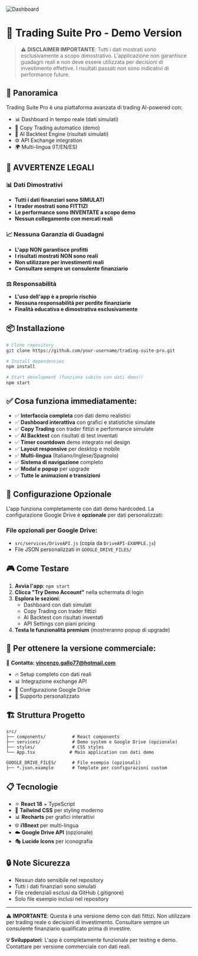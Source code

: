 
![Dashboard](C:\Users\vince\Pictures\Screenshots\gumroad2.png)



# 🚀 Trading Suite Pro - Demo Version

> **⚠️ DISCLAIMER IMPORTANTE**: Tutti i dati mostrati sono esclusivamente a scopo dimostrativo. L'applicazione non garantisce guadagni reali e non deve essere utilizzata per decisioni di investimento effettive. I risultati passati non sono indicativi di performance future.

## 🎯 Panoramica

Trading Suite Pro è una piattaforma avanzata di trading AI-powered con:
- 📊 Dashboard in tempo reale (dati simulati)
- 🤖 Copy Trading automatico (demo)
- 🧠 AI Backtest Engine (risultati simulati)
- ⚙️ API Exchange integration
- 🌍 Multi-lingua (IT/EN/ES)

## 🚨 AVVERTENZE LEGALI

### 📊 Dati Dimostrativi
- **Tutti i dati finanziari sono SIMULATI**
- **I trader mostrati sono FITTIZI**
- **Le performance sono INVENTATE a scopo demo**
- **Nessun collegamento con mercati reali**

### 📈 Nessuna Garanzia di Guadagni
- **L'app NON garantisce profitti**
- **I risultati mostrati NON sono reali**
- **Non utilizzare per investimenti reali**
- **Consultare sempre un consulente finanziario**

### ⚖️ Responsabilità
- **L'uso dell'app è a proprio rischio**
- **Nessuna responsabilità per perdite finanziarie**
- **Finalità educativa e dimostrativa esclusivamente**

## 📦 Installazione

```bash
# Clone repository
git clone https://github.com/your-username/trading-suite-pro.git

# Install dependencies
npm install

# Start development (funziona subito con dati demo!)
npm start
```

## ✅ Cosa funziona immediatamente:

- ✅ **Interfaccia completa** con dati demo realistici
- ✅ **Dashboard interattiva** con grafici e statistiche simulate
- ✅ **Copy Trading** con trader fittizi e performance simulate
- ✅ **AI Backtest** con risultati di test inventati
- ✅ **Timer countdown** demo integrato nel design
- ✅ **Layout responsive** per desktop e mobile
- ✅ **Multi-lingua** (Italiano/Inglese/Spagnolo)
- ✅ **Sistema di navigazione** completo
- ✅ **Modal e popup** per upgrade
- ✅ **Tutte le animazioni e transizioni**

## 🔧 Configurazione Opzionale

L'app funziona completamente con dati demo hardcoded. La configurazione Google Drive è **opzionale** per dati personalizzati:

### File opzionali per Google Drive:
- `src/services/DriveAPI.js` (copia da `DriveAPI-EXAMPLE.js`)
- File JSON personalizzati in `GOOGLE_DRIVE_FILES/`

## 🎮 Come Testare

1. **Avvia l'app**: `npm start`
2. **Clicca "Try Demo Account"** nella schermata di login
3. **Esplora le sezioni**:
   - Dashboard con dati simulati
   - Copy Trading con trader fittizi
   - AI Backtest con risultati inventati
   - API Settings con piani pricing
4. **Testa le funzionalità premium** (mostreranno popup di upgrade)

## 🎯 Per ottenere la versione commerciale:

📧 **Contatta: vincenzo.gallo77@hotmail.com**

- 🔥 Setup completo con dati reali
- 📊 Integrazione exchange API
- 🚀 Configurazione Google Drive
- 💼 Supporto personalizzato

## 🏗️ Struttura Progetto

```
src/
├── components/          # React components
├── services/            # Demo system e Google Drive (opzionale)
├── styles/              # CSS styles
└── App.tsx             # Main application con dati demo

GOOGLE_DRIVE_FILES/      # File esempio (opzionali)
├── *.json.example       # Template per configurazioni custom
```

## 📋 Tecnologie

- ⚛️ **React 18** + TypeScript
- 🎨 **Tailwind CSS** per styling moderno
- 📊 **Recharts** per grafici interattivi
- 🌐 **i18next** per multi-lingua
- ☁️ **Google Drive API** (opzionale)
- 🎭 **Lucide Icons** per iconografia

## 🔒 Note Sicurezza

- Nessun dato sensibile nel repository
- Tutti i dati finanziari sono simulati
- File credenziali esclusi da GitHub (.gitignore)
- Solo file esempio inclusi nel repository

---

**⚠️ IMPORTANTE**: Questa è una versione demo con dati fittizi. Non utilizzare per trading reale o decisioni di investimento. Consultare sempre un consulente finanziario qualificato prima di investire.

**💡 Sviluppatori**: L'app è completamente funzionale per testing e demo. Contattare per versione commerciale con dati reali.

